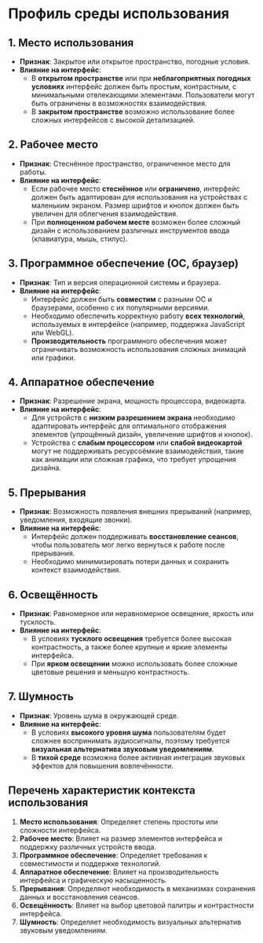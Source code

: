 # Профиль среды использования

## 1. Место использования
- **Признак**: Закрытое или открытое пространство, погодные условия.
- **Влияние на интерфейс**:
  - В **открытом пространстве** или при **неблагоприятных погодных условиях** интерфейс должен быть простым, контрастным, с минимальными отвлекающими элементами. Пользователи могут быть ограничены в возможностях взаимодействия.
  - В **закрытом пространстве** возможно использование более сложных интерфейсов с высокой детализацией.

## 2. Рабочее место
- **Признак**: Стеснённое пространство, ограниченное место для работы.
- **Влияние на интерфейс**:
  - Если рабочее место **стеснённое** или **ограничено**, интерфейс должен быть адаптирован для использования на устройствах с маленьким экраном. Размер шрифтов и кнопок должен быть увеличен для облегчения взаимодействия.
  - При **полноценном рабочем месте** возможен более сложный дизайн с использованием различных инструментов ввода (клавиатура, мышь, стилус).

## 3. Программное обеспечение (ОС, браузер)
- **Признак**: Тип и версия операционной системы и браузера.
- **Влияние на интерфейс**:
  - Интерфейс должен быть **совместим** с разными ОС и браузерами, особенно с их популярными версиями.
  - Необходимо обеспечить корректную работу **всех технологий**, используемых в интерфейсе (например, поддержка JavaScript или WebGL).
  - **Производительность** программного обеспечения может ограничивать возможность использования сложных анимаций или графики.

## 4. Аппаратное обеспечение
- **Признак**: Разрешение экрана, мощность процессора, видеокарта.
- **Влияние на интерфейс**:
  - Для устройств с **низким разрешением экрана** необходимо адаптировать интерфейс для оптимального отображения элементов (упрощённый дизайн, увеличение шрифтов и кнопок).
  - Устройства с **слабым процессором** или **слабой видеокартой** могут не поддерживать ресурсоёмкие взаимодействия, такие как анимации или сложная графика, что требует упрощения дизайна.

## 5. Прерывания
- **Признак**: Возможность появления внешних прерываний (например, уведомления, входящие звонки).
- **Влияние на интерфейс**:
  - Интерфейс должен поддерживать **восстановление сеансов**, чтобы пользователь мог легко вернуться к работе после прерывания.
  - Необходимо минимизировать потери данных и сохранить контекст взаимодействия.

## 6. Освещённость
- **Признак**: Равномерное или неравномерное освещение, яркость или тусклость.
- **Влияние на интерфейс**:
  - В условиях **тусклого освещения** требуется более высокая контрастность, а также более крупные и яркие элементы интерфейса.
  - При **ярком освещении** можно использовать более сложные цветовые решения и меньшую контрастность.

## 7. Шумность
- **Признак**: Уровень шума в окружающей среде.
- **Влияние на интерфейс**:
  - В условиях **высокого уровня шума** пользователям будет сложнее воспринимать аудиосигналы, поэтому требуется **визуальная альтернатива звуковым уведомлениям**.
  - В **тихой среде** возможна более активная интеграция звуковых эффектов для повышения вовлечённости.

## Перечень характеристик контекста использования
1. **Место использования**: Определяет степень простоты или сложности интерфейса.
2. **Рабочее место**: Влияет на размер элементов интерфейса и поддержку различных устройств ввода.
3. **Программное обеспечение**: Определяет требования к совместимости и поддержке технологий.
4. **Аппаратное обеспечение**: Влияет на производительность интерфейса и графическую насыщенность.
5. **Прерывания**: Определяют необходимость в механизмах сохранения данных и восстановления сеансов.
6. **Освещённость**: Влияет на выбор цветовой палитры и контрастности интерфейса.
7. **Шумность**: Определяет необходимость визуальных альтернатив звуковым уведомлениям.
